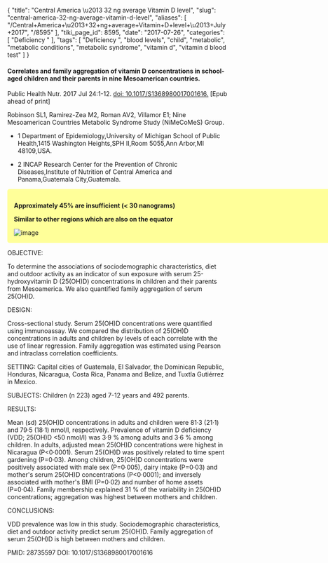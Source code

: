 {
    "title": "Central America \u2013 32 ng average Vitamin D level",
    "slug": "central-america-32-ng-average-vitamin-d-level",
    "aliases": [
        "/Central+America+\u2013+32+ng+average+Vitamin+D+level+\u2013+July+2017",
        "/8595"
    ],
    "tiki_page_id": 8595,
    "date": "2017-07-26",
    "categories": [
        "Deficiency "
    ],
    "tags": [
        "Deficiency ",
        "blood levels",
        "child",
        "metabolic",
        "metabolic conditions",
        "metabolic syndrome",
        "vitamin d",
        "vitamin d blood test"
    ]
}


#### Correlates and family aggregation of vitamin D concentrations in school-aged children and their parents in nine Mesoamerican countries.

Public Health Nutr. 2017 Jul 24:1-12. [doi: 10.1017/S1368980017001616.](https://doi.org/10.1017/S1368980017001616.) <span>[Epub ahead of print]</span>

Robinson SL1, Ramirez-Zea M2, Roman AV2, Villamor E1; Nine Mesoamerican Countries Metabolic Syndrome Study (NiMeCoMeS) Group.

* 1 Department of Epidemiology,University of Michigan School of Public Health,1415 Washington Heights,SPH II,Room 5055,Ann Arbor,MI 48109,USA.

* 2 INCAP Research Center for the Prevention of Chronic Diseases,Institute of Nutrition of Central America and Panama,Guatemala City,Guatemala.

<div class="border" style="background-color:#FF9;padding:15px;margin:10px 0;border-radius:5px;width:750px">

 **Approximately 45% are insufficient (< 30 nanograms)** 

 **Similar to other regions which are also on the equator** 

<img src="https://d378j1rmrlek7x.cloudfront.net/attachments/jpeg/vitamin-d-levels-including-central-america.jpg" alt="image">

</div>

OBJECTIVE:

To determine the associations of sociodemographic characteristics, diet and outdoor activity as an indicator of sun exposure with serum 25-hydroxyvitamin D (25(OH)D) concentrations in children and their parents from Mesoamerica. We also quantified family aggregation of serum 25(OH)D.

DESIGN:

Cross-sectional study. Serum 25(OH)D concentrations were quantified using immunoassay. We compared the distribution of 25(OH)D concentrations in adults and children by levels of each correlate with the use of linear regression. Family aggregation was estimated using Pearson and intraclass correlation coefficients.

SETTING: Capital cities of Guatemala, El Salvador, the Dominican Republic, Honduras, Nicaragua, Costa Rica, Panama and Belize, and Tuxtla Gutiérrez in Mexico.

SUBJECTS: Children (n 223) aged 7-12 years and 492 parents.

RESULTS:

Mean (sd) 25(OH)D concentrations in adults and children were 81·3 (21·1) and 79·5 (18·1) nmol/l, respectively. Prevalence of vitamin D deficiency (VDD; 25(OH)D <50 nmol/l) was 3·9 % among adults and 3·6 % among children. In adults, adjusted mean 25(OH)D concentrations were highest in Nicaragua (P<0·0001). Serum 25(OH)D was positively related to time spent gardening (P=0·03). Among children, 25(OH)D concentrations were positively associated with male sex (P=0·005), dairy intake (P=0·03) and mother's serum 25(OH)D concentrations (P<0·0001); and inversely associated with mother's BMI (P=0·02) and number of home assets (P=0·04). Family membership explained 31 % of the variability in 25(OH)D concentrations; aggregation was highest between mothers and children.

CONCLUSIONS:

VDD prevalence was low in this study. Sociodemographic characteristics, diet and outdoor activity predict serum 25(OH)D. Family aggregation of serum 25(OH)D is high between mothers and children.

PMID: 28735597 DOI: 10.1017/S1368980017001616